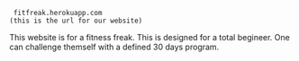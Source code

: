      fitfreak.herokuapp.com
    (this is the url for our website)
This website is for a fitness freak. This is designed for a total 
begineer. 
One can challenge themself with a defined 30 days program.

